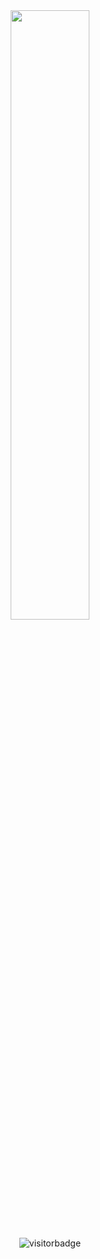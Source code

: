 
 <div align="center">
<img src="https://files.catbox.moe/apdfeo.jpg" width="50%" height="50%">
   
   ![visitorbadge](https://vbr.nathanchung.dev/badge?page_id=59176588&color=9f64c4&text=horsies)
</div>
